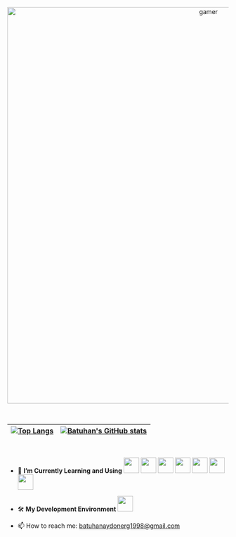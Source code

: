 <p align="center" >
 <img width="900" src="https://github.com/kadir-ince/kadir-ince/raw/master/js.gif" alt="gamer" border="0"  />
</p>

<br>


| [![Top Langs](https://github-readme-stats.vercel.app/api/top-langs/?username=batuhanaydonerdev&hide=java,kotlin,dart)](https://github.com/anuraghazra/github-readme-stats)| [![Batuhan's GitHub stats](https://github-readme-stats.vercel.app/api?username=batuhanaydonerdev&count_private=true)](https://github.com/anuraghazra/github-readme-stats) |
|------------------------------------------------------------------------------------------------------------|------------------------------------------------------------------------------------------------------------------------------------------------------------------------------------------------------------------|

<br>

- 🌱 **I’m Currently Learning and Using**
<code title="Javascrpt"><img height="35" src="https://upload.wikimedia.org/wikipedia/commons/thumb/9/99/Unofficial_JavaScript_logo_2.svg/2048px-Unofficial_JavaScript_logo_2.svg.png"></code> 
<code title="React"><img height="35" src="https://miro.medium.com/max/500/1*cPh7ujRIfcHAy4kW2ADGOw.png"></code> 
<code title="Vuejs"><img height="35" src="https://vuejs.org/images/logo.png"></code>
<code title="Node.js"><img height="35" src="https://d3vlyaljhwga45.cloudfront.net/web-media/upload/nodejslogo.png"></code> 
<code title="TypeSscript"><img height="35" src="https://cdn.worldvectorlogo.com/logos/typescript.svg"></code>
<code title="PostgreSQL"><img height="35" src="https://www.postgresql.org/media/img/about/press/elephant.png"/></code>
<code title="MongoDB"><img height="35" src="https://webimages.mongodb.com/_com_assets/cms/kpo5kblefbjq79065-Horizontal_Default.svg?auto=format%252Ccompress"></code>
- 🛠 **My Development Environment** 
<code title="Visual Studio Code"><img height="35" src="https://img.icons8.com/fluent/2x/visual-studio-code-2019.png"></code>


- 📫 How to reach me: batuhanaydonerg1998@gmail.com 
